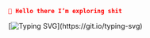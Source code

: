 

```json
🔭 Hello there I’m exploring shit
```

[![Typing SVG](https://readme-typing-svg.herokuapp.com?color=%2729&lines=Welcome+to+the%2C+R+E+A+L+I+T+Y..;)](https://git.io/typing-svg)
